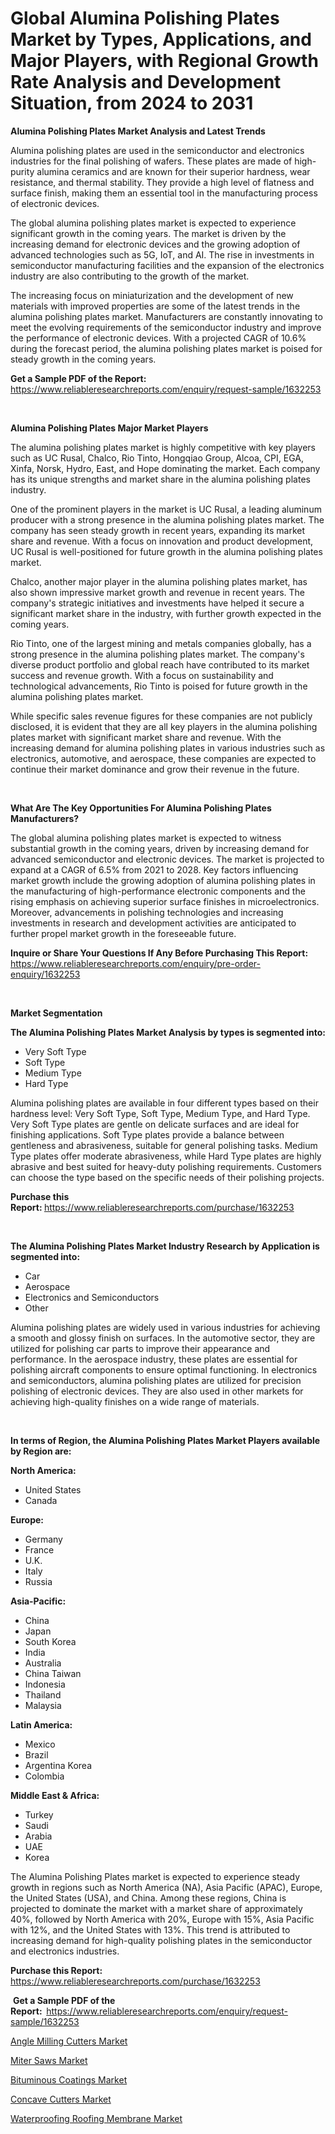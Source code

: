 <p><h1>Global Alumina Polishing Plates Market by Types, Applications, and Major Players, with Regional Growth Rate Analysis and Development Situation, from 2024 to 2031</h1></p><p><strong>Alumina Polishing Plates Market Analysis and Latest Trends</strong></p>
<p><p>Alumina polishing plates are used in the semiconductor and electronics industries for the final polishing of wafers. These plates are made of high-purity alumina ceramics and are known for their superior hardness, wear resistance, and thermal stability. They provide a high level of flatness and surface finish, making them an essential tool in the manufacturing process of electronic devices.</p><p>The global alumina polishing plates market is expected to experience significant growth in the coming years. The market is driven by the increasing demand for electronic devices and the growing adoption of advanced technologies such as 5G, IoT, and AI. The rise in investments in semiconductor manufacturing facilities and the expansion of the electronics industry are also contributing to the growth of the market.</p><p>The increasing focus on miniaturization and the development of new materials with improved properties are some of the latest trends in the alumina polishing plates market. Manufacturers are constantly innovating to meet the evolving requirements of the semiconductor industry and improve the performance of electronic devices. With a projected CAGR of 10.6% during the forecast period, the alumina polishing plates market is poised for steady growth in the coming years.</p></p>
<p><strong>Get a Sample PDF of the Report:&nbsp;</strong> <a href="https://www.reliableresearchreports.com/enquiry/request-sample/1632253">https://www.reliableresearchreports.com/enquiry/request-sample/1632253</a></p>
<p>&nbsp;</p>
<p><strong>Alumina Polishing Plates Major Market Players</strong></p>
<p><p>The alumina polishing plates market is highly competitive with key players such as UC Rusal, Chalco, Rio Tinto, Hongqiao Group, Alcoa, CPI, EGA, Xinfa, Norsk, Hydro, East, and Hope dominating the market. Each company has its unique strengths and market share in the alumina polishing plates industry.</p><p>One of the prominent players in the market is UC Rusal, a leading aluminum producer with a strong presence in the alumina polishing plates market. The company has seen steady growth in recent years, expanding its market share and revenue. With a focus on innovation and product development, UC Rusal is well-positioned for future growth in the alumina polishing plates market.</p><p>Chalco, another major player in the alumina polishing plates market, has also shown impressive market growth and revenue in recent years. The company's strategic initiatives and investments have helped it secure a significant market share in the industry, with further growth expected in the coming years.</p><p>Rio Tinto, one of the largest mining and metals companies globally, has a strong presence in the alumina polishing plates market. The company's diverse product portfolio and global reach have contributed to its market success and revenue growth. With a focus on sustainability and technological advancements, Rio Tinto is poised for future growth in the alumina polishing plates market.</p><p>While specific sales revenue figures for these companies are not publicly disclosed, it is evident that they are all key players in the alumina polishing plates market with significant market share and revenue. With the increasing demand for alumina polishing plates in various industries such as electronics, automotive, and aerospace, these companies are expected to continue their market dominance and grow their revenue in the future.</p></p>
<p>&nbsp;</p>
<p><strong>What Are The Key Opportunities For Alumina Polishing Plates Manufacturers?</strong></p>
<p><p>The global alumina polishing plates market is expected to witness substantial growth in the coming years, driven by increasing demand for advanced semiconductor and electronic devices. The market is projected to expand at a CAGR of 6.5% from 2021 to 2028. Key factors influencing market growth include the growing adoption of alumina polishing plates in the manufacturing of high-performance electronic components and the rising emphasis on achieving superior surface finishes in microelectronics. Moreover, advancements in polishing technologies and increasing investments in research and development activities are anticipated to further propel market growth in the foreseeable future.</p></p>
<p><strong>Inquire or Share Your Questions If Any Before Purchasing This Report:</strong> <a href="https://www.reliableresearchreports.com/enquiry/pre-order-enquiry/1632253">https://www.reliableresearchreports.com/enquiry/pre-order-enquiry/1632253</a></p>
<p>&nbsp;</p>
<p><strong>Market Segmentation</strong></p>
<p><strong>The Alumina Polishing Plates Market Analysis by types is segmented into:</strong></p>
<p><ul><li>Very Soft Type</li><li>Soft Type</li><li>Medium Type</li><li>Hard Type</li></ul></p>
<p><p>Alumina polishing plates are available in four different types based on their hardness level: Very Soft Type, Soft Type, Medium Type, and Hard Type. Very Soft Type plates are gentle on delicate surfaces and are ideal for finishing applications. Soft Type plates provide a balance between gentleness and abrasiveness, suitable for general polishing tasks. Medium Type plates offer moderate abrasiveness, while Hard Type plates are highly abrasive and best suited for heavy-duty polishing requirements. Customers can choose the type based on the specific needs of their polishing projects.</p></p>
<p><strong>Purchase this Report:&nbsp;</strong><a href="https://www.reliableresearchreports.com/purchase/1632253">https://www.reliableresearchreports.com/purchase/1632253</a></p>
<p>&nbsp;</p>
<p><strong>The Alumina Polishing Plates Market Industry Research by Application is segmented into:</strong></p>
<p><ul><li>Car</li><li>Aerospace</li><li>Electronics and Semiconductors</li><li>Other</li></ul></p>
<p><p>Alumina polishing plates are widely used in various industries for achieving a smooth and glossy finish on surfaces. In the automotive sector, they are utilized for polishing car parts to improve their appearance and performance. In the aerospace industry, these plates are essential for polishing aircraft components to ensure optimal functioning. In electronics and semiconductors, alumina polishing plates are utilized for precision polishing of electronic devices. They are also used in other markets for achieving high-quality finishes on a wide range of materials.</p></p>
<p>&nbsp;</p>
<p><strong>In terms of Region, the Alumina Polishing Plates Market Players available by Region are:</strong></p>
<p>
    <p> <strong> North America: </strong>
        <ul>
            <li>United States</li>
            <li>Canada</li>
        </ul>
        </p> 
    <p> <strong> Europe: </strong>
        <ul>
            <li>Germany</li>
            <li>France</li>
            <li>U.K.</li>
            <li>Italy</li>
            <li>Russia</li>
        </ul>
        </p> 
    <p> <strong> Asia-Pacific: </strong>
        <ul>
            <li>China</li>
            <li>Japan</li>
            <li>South Korea</li>
            <li>India</li>
            <li>Australia</li>
            <li>China Taiwan</li>
            <li>Indonesia</li>
            <li>Thailand</li>
            <li>Malaysia</li>
        </ul>
        </p> 
    <p> <strong> Latin America: </strong>
        <ul>
            <li>Mexico</li>
            <li>Brazil</li>
            <li>Argentina Korea</li>
            <li>Colombia</li>
        </ul>
        </p> 
    <p> <strong> Middle East & Africa: </strong>
        <ul>
            <li>Turkey</li>
            <li>Saudi</li>
            <li>Arabia</li>
            <li>UAE</li>
            <li>Korea</li>
        </ul>
    </p>
    </p>
<p><p>The Alumina Polishing Plates market is expected to experience steady growth in regions such as North America (NA), Asia Pacific (APAC), Europe, the United States (USA), and China. Among these regions, China is projected to dominate the market with a market share of approximately 40%, followed by North America with 20%, Europe with 15%, Asia Pacific with 12%, and the United States with 13%. This trend is attributed to increasing demand for high-quality polishing plates in the semiconductor and electronics industries.</p></p>
<p><strong>Purchase this Report: </strong><a href="https://www.reliableresearchreports.com/purchase/1632253">https://www.reliableresearchreports.com/purchase/1632253</a></p>
<p>&nbsp;<strong>Get a Sample PDF of the Report:&nbsp;&nbsp;</strong><a href="https://www.reliableresearchreports.com/enquiry/request-sample/1632253">https://www.reliableresearchreports.com/enquiry/request-sample/1632253</a></p>
<p><strong></strong></p>
<p><p><a href="https://valiant-lunge-8fe.notion.site/Angle-Milling-Cutters-Market-Size-Growing-and-Forecasted-for-period-from-2024-2031-and-provides-co-9ae61accd20f49459ff34d21e58b7444">Angle Milling Cutters Market</a></p><p><a href="https://picayune-night-cbd.notion.site/Miter-Saws-Market-A-Comprehensive-Report-of-its-Market-Share-Growth-Trends-2024-2031-98dc6486022e435fa9850d4faca300e7">Miter Saws Market</a></p><p><a href="https://view.publitas.com/reportprime-1/bituminous-coatings-market-provides-detailed-segmentation-of-this-market-based-on-type-application-and-region-and-forecast-for-the-period-from-2024-2031/">Bituminous Coatings Market</a></p><p><a href="https://artistic-helicopter-ca9.notion.site/Decoding-the-Concave-Cutters-Market-A-Deep-Dive-into-the-Latest-Market-Trends-Market-Segmentation--758e10392abb4d88bd08708eb71b732f">Concave Cutters Market</a></p><p><a href="https://view.publitas.com/reportprime-1/waterproofing-roofing-membrane-market-offers-provide-insightful-data-for-the-time-period-from-2024-to-2031-and-also-provide-analysis-based-on-application-type-and-region/">Waterproofing Roofing Membrane Market</a></p></p>